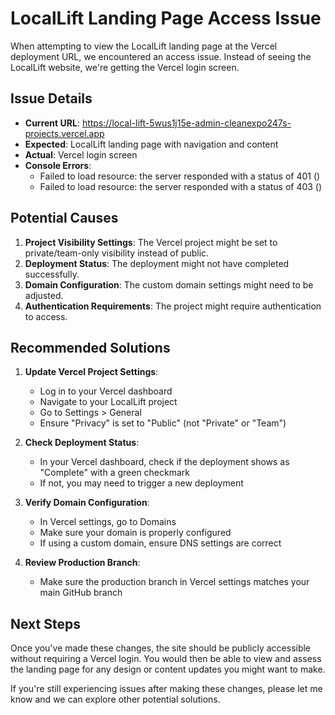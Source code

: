 # LocalLift Landing Page Access Issue

When attempting to view the LocalLift landing page at the Vercel deployment URL, we encountered an access issue. Instead of seeing the LocalLift website, we're getting the Vercel login screen.

## Issue Details

- **Current URL**: https://local-lift-5wus1j15e-admin-cleanexpo247s-projects.vercel.app
- **Expected**: LocalLift landing page with navigation and content
- **Actual**: Vercel login screen
- **Console Errors**: 
  - Failed to load resource: the server responded with a status of 401 ()
  - Failed to load resource: the server responded with a status of 403 ()

## Potential Causes

1. **Project Visibility Settings**: The Vercel project might be set to private/team-only visibility instead of public.
2. **Deployment Status**: The deployment might not have completed successfully.
3. **Domain Configuration**: The custom domain settings might need to be adjusted.
4. **Authentication Requirements**: The project might require authentication to access.

## Recommended Solutions

1. **Update Vercel Project Settings**:
   - Log in to your Vercel dashboard
   - Navigate to your LocalLift project
   - Go to Settings > General
   - Ensure "Privacy" is set to "Public" (not "Private" or "Team")

2. **Check Deployment Status**:
   - In your Vercel dashboard, check if the deployment shows as "Complete" with a green checkmark
   - If not, you may need to trigger a new deployment

3. **Verify Domain Configuration**:
   - In Vercel settings, go to Domains
   - Make sure your domain is properly configured
   - If using a custom domain, ensure DNS settings are correct

4. **Review Production Branch**:
   - Make sure the production branch in Vercel settings matches your main GitHub branch

## Next Steps

Once you've made these changes, the site should be publicly accessible without requiring a Vercel login. You would then be able to view and assess the landing page for any design or content updates you might want to make.

If you're still experiencing issues after making these changes, please let me know and we can explore other potential solutions.
